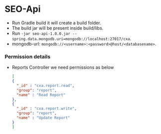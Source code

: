 # SEO-Api

- Run Gradle build it will create a build folder.
- The build jar will be present inside build/libs.
- Run `-jar seo-api-1.0.0.jar --spring.data.mongodb.uri=mongodb://localhost:27017/cxa`.
- mongodb-url: `mongodb://<username>:<password>@host/<databasename>`.


### Permission details

- Reports Controller we need permissions as below

    ````json
    [
    {
      "_id" : "cxa.report.read",
      "group": "report",
      "name" : "Read Report"
    }, 
    {
      "_id" : "cxa.report.write",
      "group": "report",
      "name" : "Update Report"
    }
    ]
    ````